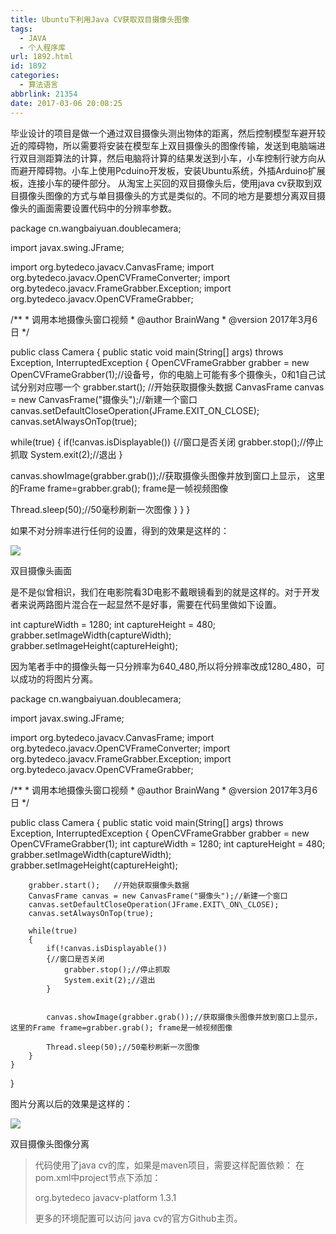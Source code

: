 ```yaml
---
title: Ubuntu下利用Java CV获取双目摄像头图像
tags:
  - JAVA
  - 个人程序库
url: 1892.html
id: 1892
categories:
  - 算法语言
abbrlink: 21354
date: 2017-03-06 20:08:25
---
```


毕业设计的项目是做一个通过双目摄像头测出物体的距离，然后控制模型车避开较近的障碍物，所以需要将安装在模型车上双目摄像头的图像传输，发送到电脑端进行双目测距算法的计算，然后电脑将计算的结果发送到小车，小车控制行驶方向从而避开障碍物。小车上使用Pcduino开发板，安装Ubuntu系统，外插Arduino扩展板，连接小车的硬件部分。 从淘宝上买回的双目摄像头后，使用java cv获取到双目摄像头图像的方式与单目摄像头的方式是类似的。不同的地方是要想分离双目摄像头的画面需要设置代码中的分辨率参数。

package cn.wangbaiyuan.doublecamera;

import javax.swing.JFrame;

import org.bytedeco.javacv.CanvasFrame;
import org.bytedeco.javacv.OpenCVFrameConverter;
import org.bytedeco.javacv.FrameGrabber.Exception;
import org.bytedeco.javacv.OpenCVFrameGrabber;

/\*\*
\* 调用本地摄像头窗口视频
\* @author BrainWang
\* @version 2017年3月6日
*/

public class Camera
{
public static void main(String\[\] args) throws Exception, InterruptedException
{
OpenCVFrameGrabber grabber = new OpenCVFrameGrabber(1);//设备号，你的电脑上可能有多个摄像头，0和1自己试试分别对应哪一个
grabber.start(); //开始获取摄像头数据
CanvasFrame canvas = new CanvasFrame("摄像头");//新建一个窗口
canvas.setDefaultCloseOperation(JFrame.EXIT\_ON\_CLOSE);
canvas.setAlwaysOnTop(true);

while(true)
{
if(!canvas.isDisplayable())
{//窗口是否关闭
grabber.stop();//停止抓取
System.exit(2);//退出
}

canvas.showImage(grabber.grab());//获取摄像头图像并放到窗口上显示， 这里的Frame frame=grabber.grab(); frame是一帧视频图像

Thread.sleep(50);//50毫秒刷新一次图像
}
}
}

如果不对分辨率进行任何的设置，得到的效果是这样的：

![](http://baiyuan.wang/wp-content/uploads/2017/03/20170306200826116.jpg)

双目摄像头画面

是不是似曾相识，我们在电影院看3D电影不戴眼镜看到的就是这样的。对于开发者来说两路图片混合在一起显然不是好事，需要在代码里做如下设置。

   int captureWidth = 1280;
        int captureHeight = 480;
        grabber.setImageWidth(captureWidth);
        grabber.setImageHeight(captureHeight);

因为笔者手中的摄像头每一只分辨率为640_480,所以将分辨率改成1280_480，可以成功的将图片分离。

package cn.wangbaiyuan.doublecamera;

import javax.swing.JFrame;

import org.bytedeco.javacv.CanvasFrame;
import org.bytedeco.javacv.OpenCVFrameConverter;
import org.bytedeco.javacv.FrameGrabber.Exception;
import org.bytedeco.javacv.OpenCVFrameGrabber;

/\*\*
 \* 调用本地摄像头窗口视频
 \* @author BrainWang
 \* @version 2017年3月6日
 */

public class Camera
{
    public static void main(String\[\] args) throws Exception, InterruptedException
    {
        OpenCVFrameGrabber grabber = new OpenCVFrameGrabber(1);
       int captureWidth = 1280;
        int captureHeight = 480;
        grabber.setImageWidth(captureWidth);
        grabber.setImageHeight(captureHeight);

        grabber.start();   //开始获取摄像头数据
        CanvasFrame canvas = new CanvasFrame("摄像头");//新建一个窗口
        canvas.setDefaultCloseOperation(JFrame.EXIT\_ON\_CLOSE);
        canvas.setAlwaysOnTop(true);

        while(true)
        {
            if(!canvas.isDisplayable())
            {//窗口是否关闭
                grabber.stop();//停止抓取
                System.exit(2);//退出
            }


            canvas.showImage(grabber.grab());//获取摄像头图像并放到窗口上显示， 这里的Frame frame=grabber.grab(); frame是一帧视频图像

            Thread.sleep(50);//50毫秒刷新一次图像
        }
    }
}

图片分离以后的效果是这样的：

![](http://baiyuan.wang/wp-content/uploads/2017/03/20170306200827214.jpg)

双目摄像头图像分离

> 代码使用了java cv的库，如果是maven项目，需要这样配置依赖： 在pom.xml中project节点下添加：
> 
> <dependencies>
>         <dependency>
>             <groupId>org.bytedeco</groupId>
>             <artifactId>javacv-platform</artifactId>
>             <version>1.3.1</version>
>         </dependency>
>     </dependencies>
> 
> 更多的环境配置可以访问 java cv的官方Github主页。
